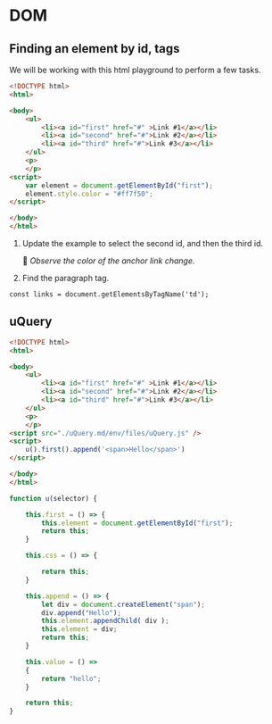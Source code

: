 # DOM

## Finding an element by id, tags

We will be working with this html playground to perform a few tasks.

```html |{type: 'playground'}
<!DOCTYPE html>
<html>

<body>
    <ul>
        <li><a id="first" href="#" >Link #1</a></li>
        <li><a id="second" href="#">Link #2</a></li>
        <li><a id="third" href="#">Link #3</a></li>
    </ul>
    <p>
    </p>
<script>
    var element = document.getElementById("first");
    element.style.color = "#ff7f50";
</script>    

</body>
</html>
```

1. Update the example to select the second id, and then the third id.  

   👀 _Observe the color of the anchor link change._

2. Find the paragraph tag. 

```
const links = document.getElementsByTagName('td');
```



## uQuery

```html |{type: 'playground'}
<!DOCTYPE html>
<html>

<body>
    <ul>
        <li><a id="first" href="#" >Link #1</a></li>
        <li><a id="second" href="#">Link #2</a></li>
        <li><a id="third" href="#">Link #3</a></li>
    </ul>
    <p>
    </p>
<script src="./uQuery.md/env/files/uQuery.js" />
<script>
    u().first().append('<span>Hello</span>')
</script>

</body>
</html>
```


```js |{type: 'file', path: '/Course/Pages/DOM/uQuery.js'}
function u(selector) {

    this.first = () => {
        this.element = document.getElementById("first");
        return this;
    }

    this.css = () => {

        return this;
    }

    this.append = () => {
        let div = document.createElement("span");
        div.append("Hello");
        this.element.appendChild( div );
        this.element = div;        
        return this;
    }

    this.value = () =>
    {
        return "hello";
    }

    return this;
}
```